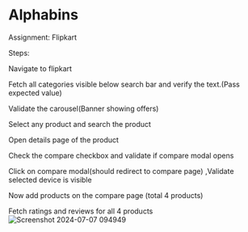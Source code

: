 # Alphabins
Assignment: Flipkart



Steps:

Navigate to flipkart

Fetch all categories visible below search bar and verify the text.(Pass expected value)

Validate the carousel(Banner showing offers)

Select any product and search the product

Open details page of the product

Check the compare checkbox and validate if compare modal opens

Click on compare modal(should redirect to compare page) ,Validate selected device is visible

Now add products on the compare page (total 4 products)

Fetch ratings and reviews for all 4 products 
![Screenshot 2024-07-07 094949](https://github.com/YashPawar123/Alphabins/assets/97838325/6ffd2472-47ef-4615-ae55-08dec2fb5306)

